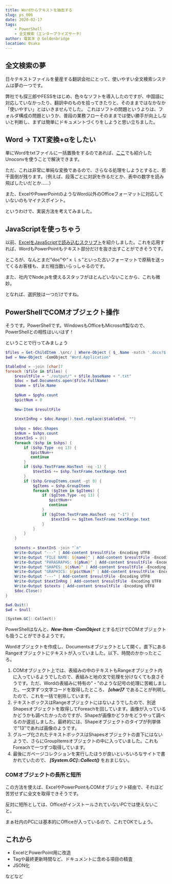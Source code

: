 ```yaml
---
title: Wordからテキストを抽出する
slug: ps_006
date: 2020-02-17
tags: 
    - PowerShell
    - 全文検索（エンタープライズサーチ）
author: 電氣羊 @ Goldenbridge
location: Osaka
---
```


## 全文検索の夢

日々テキストファイルを量産する翻訳会社にとって、使いやすい全文検索システムは夢の一つです。

弊社でも探三郎やFESSをはじめ、色々なソフトを導入したのですが、中国語に対応していなかったり、翻訳中のものを拾ってきたりと、そのままではなかなか「使いやすい」とはいきませんでした。
これはソフトの問題というよりは、フォルダ構成の問題というか、普段の業務フローそのままでは使い勝手が向上しないと判断し、まずは簡単にドキュメントづくりをしようと思い立ちました。

## Word → TXT変換+αをしたい

単にWordをtxtファイルに一括置換をするのであれば、[ここ](../column/2020/01/12/unoconv-docx2txt/)でも紹介したUnoconvを使うことで解決できます。

ただ、これは非常に単純な変換であるので、さらなる処理をしようとすると、若干面倒が残ります。（例えば、段落ごとに対訳を作るだとか、表中の数字を読み飛ばしたいだとか……）

また、ExcelやPowerPointのようなWord以外のOfficeフォーマットに対応していないのもマイナスポイント。

というわけで、実装方法を考えてみました。

## JavaScriptを使っちゃう

以前、[ExcelをJavaScriptで読み込むスクリプト](./2020/01/18/read-excel-js/)を紹介しました。これを応用すれば、WordもPowerPointもテキスト部分だけを抜き出すことができそうです。

ところが、なんとまだ”doc”や”ｘｌｓ”といった古いフォーマットで原稿を送ってくるお客様も、まだ相当数いらっしゃるのです。

また、社内でNode.jsを使えるスタッフがほとんどいないことから、これも微妙。

となれば、選択肢は一つだけですね。

## PowerShellでCOMオブジェクト操作

そうです。PowerShellです。WindowsもOfficeもMicrosoft製なので、PowerShellとの相性はいいはず！

ということで行ってみましょう

```powershell
$files = Get-ChildItem .\src/ | Where-Object { $_.Name -match '.docx?$' }
$wd = New-Object -ComObject "Word.Application"

$tableEnd = -join [char]7
foreach ($file in $files) {
    $resultFile = "./output/" + $file.baseName + ".txt"
    $doc = $wd.Documents.open($file.FullName)
    $name = $file.Name
    
    $pNum = $pghs.count
    $pictNum = 0
    
    New-Item $resultFile
    
    $textInRng = $doc.Range().text.replace($tableEnd, "")
    
    $shps = $doc.Shapes
    $sNum = $shps.count
    $textInS = @()
    foreach ($shp in $shps) {
        if ($shp.Type -eq 13) {
           $pictNum++
           continue
        }
        if ($shp.TextFrame.HasText -eq -1) {
            $textInS += $shp.TextFrame.textRange.text
        }
        if ($shp.GroupItems.count -gt 0) {
            $gItems = $shp.GroupItems
            foreach ($gItem in $gItems) {
                if ($gItem.Type -eq 13) {
                   $pictNum++
                   continue
                }
                if ($gItem.TextFrame.HasText -eq "-1") {
                    $textInS += $gItem.TextFrame.textRange.text
                }
            }
        }
    }
    
    $stexts = $textInS -join "`n"
    Write-Output "---" | Add-content $resultFile -Encoding UTF8 
    Write-Output "FILE NAME: ${name}" | Add-content $resultFile -Encoding UTF8 
    Write-Output "PARAGRAPHS: ${pNum}" | Add-content $resultFile -Encoding UTF8 
    Write-Output "SHAPES: ${sNum}" | Add-content $resultFile -Encoding UTF8 
    Write-Output "GRAPHICS: ${pictNum}" | Add-content $resultFile -Encoding UTF8
    Write-Output "---" | Add-content $resultFile -Encoding UTF8
    Write-Output $textInRng | Add-content $resultFile -Encoding UTF8
    Write-Output $stexts | Add-content $resultFile -Encoding UTF8
    $doc.Close()
}

$wd.Quit()
$wd = $null

[System.GC]::Collect()
```

PowerShellはなんと、***New-Item -ComObject*** とするだけでCOMオブジェクトも扱うことができるようです。

Wordオブジェクトを作成し、Documentsオブジェクトとして開く。直下にあるRangeオブジェクトにテキストが入っていました。以下、時間のかかったところ。

1. COMオブジェクト上では、表組みの中のテキストもRangeオブジェクト内に入っているようでしたので、表組みと地の文で処理を分けなくても良さそうです。ただ、Wordの表組みに特有の”・”のような記号の処理に苦戦しました。一文字ずつ文字コードを取得したところ、 ***[char]7*** であることが判明したので、これを一括で削除しています。
2. テキストボックスはRangeオブジェクトにはないようでしたので、別途Shapesオブジェクトを取得してForeachを回しています。画像が入っているかどうかも調べたかったのですが、Shapeが画像かどうかをどうやって調べるのか逡巡しました。最終的には、Shapeオブジェクトのタイプが列挙体で”13”であれば画像のようです。
3. グループ化されたテキストボックスはShapesオブジェクトの直下にはないようで、さらにGroupItemsオブジェクトの中に入っていました。これもForeachで一つずつ取得しています。
4. 最後にガベージコレクションを実行したほうが良いといろいろなサイトで書かれていたので、 ***[System.GC]::Collect()*** をおまじない。

### COMオブジェクトの長所と短所

この方法を使えば、ExcelやPowerPointもCOMオブジェクト経由で、それほど苦労せずに全文を取得できそうです。

反対に短所としては、OfficeがインストールされていないPCでは使えないこと。

まぁ社内のPCには基本的にOfficeが入っているので、これでOKでしょう。

## これから
- ExcelとPowerPoint用に改造
- Tagや最終更新時間など、ドキュメントに含める項目の精査
- JSON化

などなど

<link-to></link-to>